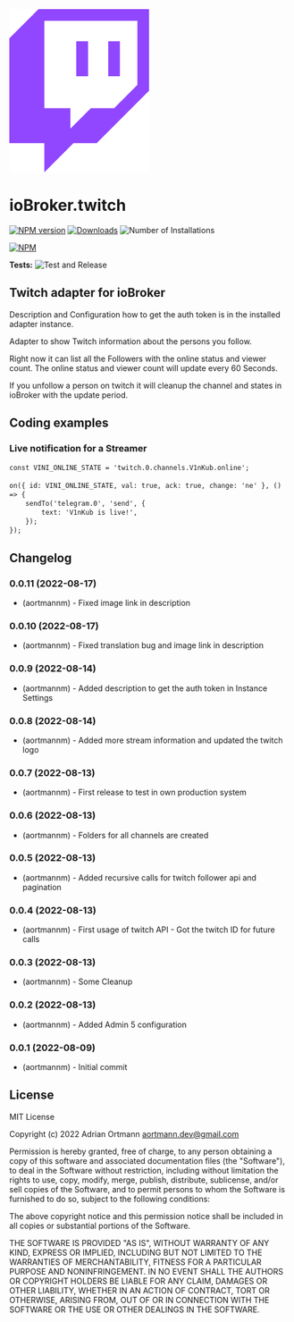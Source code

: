 <img src="admin/twitch.png" width="250">

# ioBroker.twitch

[![NPM version](https://img.shields.io/npm/v/iobroker.twitch.svg)](https://www.npmjs.com/package/iobroker.twitch)
[![Downloads](https://img.shields.io/npm/dm/iobroker.twitch.svg)](https://www.npmjs.com/package/iobroker.twitch)
![Number of Installations](https://iobroker.live/badges/twitch-installed.svg)

[![NPM](https://nodei.co/npm/iobroker.twitch.png?downloads=true)](https://nodei.co/npm/iobroker.twitch/)

**Tests:** ![Test and Release](https://github.com/aortmannm/ioBroker.twitch/workflows/Test%20and%20Release/badge.svg)

## Twitch adapter for ioBroker

Description and Configuration how to get the auth token is in the installed adapter instance.

Adapter to show Twitch information about the persons you follow.

Right now it can list all the Followers with the online status and viewer count. The online status and viewer count will update every 60 Seconds.

If you unfollow a person on twitch it will cleanup the channel and states in ioBroker with the update period.

## Coding examples

### Live notification for a Streamer

```
const VINI_ONLINE_STATE = 'twitch.0.channels.V1nKub.online';

on({ id: VINI_ONLINE_STATE, val: true, ack: true, change: 'ne' }, () => {
    sendTo('telegram.0', 'send', {
        text: 'V1nKub is live!',
    });
});
```

## Changelog

### 0.0.11 (2022-08-17)

-   (aortmannm) - Fixed image link in description

### 0.0.10 (2022-08-17)

-   (aortmannm) - Fixed translation bug and image link in description

### 0.0.9 (2022-08-14)

-   (aortmannm) - Added description to get the auth token in Instance Settings

### 0.0.8 (2022-08-14)

-   (aortmannm) - Added more stream information and updated the twitch logo

### 0.0.7 (2022-08-13)

-   (aortmannm) - First release to test in own production system

### 0.0.6 (2022-08-13)

-   (aortmannm) - Folders for all channels are created

### 0.0.5 (2022-08-13)

-   (aortmannm) - Added recursive calls for twitch follower api and pagination

### 0.0.4 (2022-08-13)

-   (aortmannm) - First usage of twitch API - Got the twitch ID for future calls

### 0.0.3 (2022-08-13)

-   (aortmannm) - Some Cleanup

### 0.0.2 (2022-08-13)

-   (aortmannm) - Added Admin 5 configuration

### 0.0.1 (2022-08-09)

-   (aortmannm) - Initial commit

## License

MIT License

Copyright (c) 2022 Adrian Ortmann <aortmann.dev@gmail.com>

Permission is hereby granted, free of charge, to any person obtaining a copy
of this software and associated documentation files (the "Software"), to deal
in the Software without restriction, including without limitation the rights
to use, copy, modify, merge, publish, distribute, sublicense, and/or sell
copies of the Software, and to permit persons to whom the Software is
furnished to do so, subject to the following conditions:

The above copyright notice and this permission notice shall be included in all
copies or substantial portions of the Software.

THE SOFTWARE IS PROVIDED "AS IS", WITHOUT WARRANTY OF ANY KIND, EXPRESS OR
IMPLIED, INCLUDING BUT NOT LIMITED TO THE WARRANTIES OF MERCHANTABILITY,
FITNESS FOR A PARTICULAR PURPOSE AND NONINFRINGEMENT. IN NO EVENT SHALL THE
AUTHORS OR COPYRIGHT HOLDERS BE LIABLE FOR ANY CLAIM, DAMAGES OR OTHER
LIABILITY, WHETHER IN AN ACTION OF CONTRACT, TORT OR OTHERWISE, ARISING FROM,
OUT OF OR IN CONNECTION WITH THE SOFTWARE OR THE USE OR OTHER DEALINGS IN THE
SOFTWARE.
